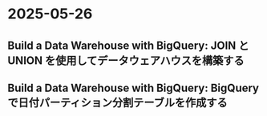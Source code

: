 # 2025-05-26

## Build a Data Warehouse with BigQuery: JOIN と UNION を使用してデータウェアハウスを構築する

## Build a Data Warehouse with BigQuery: BigQuery で日付パーティション分割テーブルを作成する

